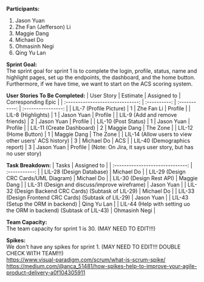 <b>Participants:</b>
1. Jason Yuan
2. Zhe Fan (Jefferson) Li
3. Maggie Dang
4. Michael Do
5. Ohmasinh Negi
6. Qing Yu Lan

<b>Sprint Goal:</b><br>
The sprint goal for sprint 1 is to complete the login, profile, status, name and highlight pages, set up the endpoints, the dashboard, and the home button.<br>
Furthermore, if we have time, we want to start on the ACS scoring system.

<b>User Stories To Be Completed:</b>
| User Story                                                   | Estimate     | Assigned to   | Corresponding Epic |
| :------------------------------:                             | :----------: | :-----------: | :----------------: |
| LIL-7 (Profile Picture)                                      | 1            | Zhe Fan Li    | Profile            |
| LIL-8 (Highlights)                                           | 1            | Jason Yuan    | Profile            |
| LIL-9 (Add and remove friends)                               | 2            | Jason Yuan    | Profile            |
| LIL-10 (Post Status)                                         | 1            | Jason Yuan    | Profile            |
| LIL-11 (Create Dashboard)                                    | 2            | Maggie Dang   | The Zone           |
| LIL-12 (Home Button)                                         | 1            | Maggie Dang   | The Zone           |
| LIL-14 (Allow users to view other users' ACS history)        | 3            | Michael Do    | ACS                |
| LIL-40 (Demographics report)                                 | 3            | Jason Yuan    | Profile            | (Note: On Jira, it says user story, but has no user story)

<b>Task Breakdown:</b>
| Tasks                                                                                 | Assigned to   |
| :------------------------------:                                                      | :-----------: |
| LIL-28 (Design Database)                                                              | Michael Do    |
| LIL-29 (Design CRC Cards/UML Diagram)                                                 | Michael Do    |
| LIL-30 (Design Rest API)                                                              | Maggie Dang   |
| LIL-31 (Design and discuss/improve wireframe)                                         | Jason Yuan    |
| LIL-32 (Design Backend CRC Cards) (Subtask of LIL-29)                                 | Michael Do    |
| LIL-33 (Design Frontend CRC Cards) (Subtask of LIL-29)                                | Jason Yuan    |
| LIL-43 (Setup the ORM in backend)                                                     | Qing Yu Lan   |
| LIL-44 (Help with setting uo the ORM in backend) (Subtask of LIL-43)                  | Ohmasinh Negi |


<b>Team Capacity:</b><br>
The team capacity for sprint 1 is 30. (MAY NEED TO EDIT!!!)

<b>Spikes:</b><br>
We don't have any spikes for sprint 1. (MAY NEED TO EDIT!!! DOUBLE CHECK WITH TEAM!!!) </br>
https://www.visual-paradigm.com/scrum/what-is-scrum-spike/ </br>
https://medium.com/@anca_51481/how-spikes-help-to-improve-your-agile-product-delivery-a0f104305911
